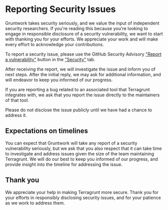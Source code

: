 # Reporting Security Issues

Gruntwork takes security seriously, and we value the input of independent security researchers. If you're reading this because you're looking to engage in responsible disclosure of a security vulnerability, we want to start with thanking you for your efforts. We appreciate your work and will make every effort to acknowledge your contributions.

To report a security issue, please use the GitHub Security Advisory ["Report a vulnerability"](https://github.com/gruntwork-io/terragrunt/security/advisories/new) button in the ["Security"](https://github.com/gruntwork-io/terragrunt/security) tab.

After receiving the report, we will investigate the issue and inform you of next steps. After the initial reply, we may ask for additional information, and will endeavor to keep you informed of our progress.

If you are reporting a bug related to an associated tool that Terragrunt integrates with, we ask that you report the issue directly to the maintainers of that tool.

Please do not disclose the issue publicly until we have had a chance to address it.

## Expectations on timelines

You can expect that Gruntwork will take any report of a security vulnerability seriously, but we ask that you also respect that it can take time to investigate and address issues given the size of the team maintaining Terragrunt. We will do our best to keep you informed of our progress, and provide insight into the timeline for addressing the issue.

## Thank you

We appreciate your help in making Terragrunt more secure. Thank you for your efforts in responsibly disclosing security issues, and for your patience as we work to address them.
